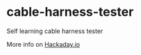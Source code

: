 # cable-harness-tester
Self learning cable harness tester

More info on [Hackaday.io](https://hackaday.io/project/28428/)
